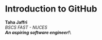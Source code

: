 # Introduction to GitHub
**Taha Jaffri**\
*BSCS FAST - NUCES*\
***An aspiring software engineer!***\
